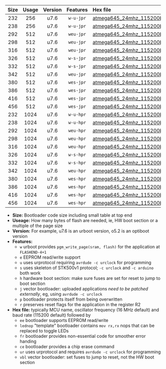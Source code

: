|Size|Usage|Version|Features|Hex file|
|:-:|:-:|:-:|:-:|:--|
|232|256|u7.6|`w-u-jpr`|[atmega645_24mhz_115200bps_ur_vbl.hex](https://raw.githubusercontent.com/stefanrueger/urboot/main//atmega645_24mhz_115200bps_ur_vbl.hex)|
|238|256|u7.6|`w-u-jpr`|[atmega645_24mhz_115200bps_lednop_ur_vbl.hex](https://raw.githubusercontent.com/stefanrueger/urboot/main//atmega645_24mhz_115200bps_lednop_ur_vbl.hex)|
|292|512|u7.6|`weu-jpr`|[atmega645_24mhz_115200bps_ee_ur_vbl.hex](https://raw.githubusercontent.com/stefanrueger/urboot/main//atmega645_24mhz_115200bps_ee_ur_vbl.hex)|
|298|512|u7.6|`weu-jpr`|[atmega645_24mhz_115200bps_ee_lednop_ur_vbl.hex](https://raw.githubusercontent.com/stefanrueger/urboot/main//atmega645_24mhz_115200bps_ee_lednop_ur_vbl.hex)|
|316|512|u7.6|`weu-jpr`|[atmega645_24mhz_115200bps_ee_lednop_fr_ur_vbl.hex](https://raw.githubusercontent.com/stefanrueger/urboot/main//atmega645_24mhz_115200bps_ee_lednop_fr_ur_vbl.hex)|
|326|512|u7.6|`w-s-jpr`|[atmega645_24mhz_115200bps_vbl.hex](https://raw.githubusercontent.com/stefanrueger/urboot/main//atmega645_24mhz_115200bps_vbl.hex)|
|332|512|u7.6|`w-s-jpr`|[atmega645_24mhz_115200bps_lednop_vbl.hex](https://raw.githubusercontent.com/stefanrueger/urboot/main//atmega645_24mhz_115200bps_lednop_vbl.hex)|
|342|512|u7.6|`weu-jpr`|[atmega645_24mhz_115200bps_ee_lednop_fr_ce_ur_vbl.hex](https://raw.githubusercontent.com/stefanrueger/urboot/main//atmega645_24mhz_115200bps_ee_lednop_fr_ce_ur_vbl.hex)|
|380|512|u7.6|`wes-jpr`|[atmega645_24mhz_115200bps_ee_vbl.hex](https://raw.githubusercontent.com/stefanrueger/urboot/main//atmega645_24mhz_115200bps_ee_vbl.hex)|
|386|512|u7.6|`wes-jpr`|[atmega645_24mhz_115200bps_ee_lednop_vbl.hex](https://raw.githubusercontent.com/stefanrueger/urboot/main//atmega645_24mhz_115200bps_ee_lednop_vbl.hex)|
|416|512|u7.6|`wes-jpr`|[atmega645_24mhz_115200bps_ee_lednop_fr_vbl.hex](https://raw.githubusercontent.com/stefanrueger/urboot/main//atmega645_24mhz_115200bps_ee_lednop_fr_vbl.hex)|
|456|512|u7.6|`wes-jpr`|[atmega645_24mhz_115200bps_ee_lednop_fr_ce_vbl.hex](https://raw.githubusercontent.com/stefanrueger/urboot/main//atmega645_24mhz_115200bps_ee_lednop_fr_ce_vbl.hex)|
|232|1024|u7.6|`w-u-hpr`|[atmega645_24mhz_115200bps_ur.hex](https://raw.githubusercontent.com/stefanrueger/urboot/main//atmega645_24mhz_115200bps_ur.hex)|
|238|1024|u7.6|`w-u-hpr`|[atmega645_24mhz_115200bps_lednop_ur.hex](https://raw.githubusercontent.com/stefanrueger/urboot/main//atmega645_24mhz_115200bps_lednop_ur.hex)|
|292|1024|u7.6|`weu-hpr`|[atmega645_24mhz_115200bps_ee_ur.hex](https://raw.githubusercontent.com/stefanrueger/urboot/main//atmega645_24mhz_115200bps_ee_ur.hex)|
|298|1024|u7.6|`weu-hpr`|[atmega645_24mhz_115200bps_ee_lednop_ur.hex](https://raw.githubusercontent.com/stefanrueger/urboot/main//atmega645_24mhz_115200bps_ee_lednop_ur.hex)|
|316|1024|u7.6|`weu-hpr`|[atmega645_24mhz_115200bps_ee_lednop_fr_ur.hex](https://raw.githubusercontent.com/stefanrueger/urboot/main//atmega645_24mhz_115200bps_ee_lednop_fr_ur.hex)|
|326|1024|u7.6|`w-s-hpr`|[atmega645_24mhz_115200bps.hex](https://raw.githubusercontent.com/stefanrueger/urboot/main//atmega645_24mhz_115200bps.hex)|
|332|1024|u7.6|`w-s-hpr`|[atmega645_24mhz_115200bps_lednop.hex](https://raw.githubusercontent.com/stefanrueger/urboot/main//atmega645_24mhz_115200bps_lednop.hex)|
|342|1024|u7.6|`weu-hpr`|[atmega645_24mhz_115200bps_ee_lednop_fr_ce_ur.hex](https://raw.githubusercontent.com/stefanrueger/urboot/main//atmega645_24mhz_115200bps_ee_lednop_fr_ce_ur.hex)|
|380|1024|u7.6|`wes-hpr`|[atmega645_24mhz_115200bps_ee.hex](https://raw.githubusercontent.com/stefanrueger/urboot/main//atmega645_24mhz_115200bps_ee.hex)|
|386|1024|u7.6|`wes-hpr`|[atmega645_24mhz_115200bps_ee_lednop.hex](https://raw.githubusercontent.com/stefanrueger/urboot/main//atmega645_24mhz_115200bps_ee_lednop.hex)|
|416|1024|u7.6|`wes-hpr`|[atmega645_24mhz_115200bps_ee_lednop_fr.hex](https://raw.githubusercontent.com/stefanrueger/urboot/main//atmega645_24mhz_115200bps_ee_lednop_fr.hex)|
|456|1024|u7.6|`wes-hpr`|[atmega645_24mhz_115200bps_ee_lednop_fr_ce.hex](https://raw.githubusercontent.com/stefanrueger/urboot/main//atmega645_24mhz_115200bps_ee_lednop_fr_ce.hex)|

- **Size:** Bootloader code size including small table at top end
- **Useage:** How many bytes of flash are needed, ie, HW boot section or a multiple of the page size
- **Version:** For example, u7.6 is an urboot version, o5.2 is an optiboot version
- **Features:**
  + `w` urboot provides `pgm_write_page(sram, flash)` for the application at `FLASHEND-4+1`
  + `e` EEPROM read/write support
  + `u` uses urprotocol requiring `avrdude -c urclock` for programming
  + `s` uses skeleton of STK500v1 protocol; `-c urclock` and `-c arduino` both work
  + `h` hardware boot section: make sure fuses are set for reset to jump to boot section
  + `j` vector bootloader: uploaded applications *need to be patched externally*, eg, using `avrdude -c urclock`
  + `p` bootloader protects itself from being overwritten
  + `r` preserves reset flags for the application in the register R2
- **Hex file:** typically MCU name, oscillator frequency (16 MHz default) and baud rate (115200 default) followed by
  + `ee` bootloader supports EEPROM read/write
  + `lednop` "template" bootloader contains `mov rx,rx` nops that can be replaced to toggle LEDs
  + `fr` bootloader provides non-essential code for smoother error handing
  + `ce` bootloader provides a chip erase command
  + `ur` uses urprotocol and requires `avrdude -c urclock` for programming
  + `vbl` vector bootloader: set fuses to jump to reset, not the HW boot section
